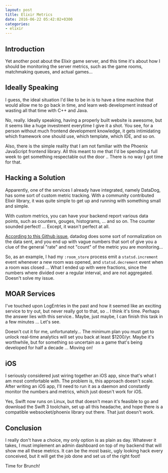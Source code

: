 ```yaml
---
layout: post
title: Elixir Metrics
date: 2016-06-22 05:42:02+0300
categories: 
- elixir
---
```


## Introduction

Yet another post about the Elixir game server, and this time it's about how I should be monitoring the server metrics, such as the game rooms, matchmaking queues, and actual games...

## Ideally Speaking

I guess, the ideal situation I'd like to be in is to have a time machine that would allow me to go back in time, and learn web development instead of wasting all that time with C++ and Java.

No, really. Ideally speaking, having a properly built website is awesome, but it seems like a huge investment everytime I give it a shot. You see, for a person without much frontend development knowledge, it gets intimidating which framework one should use, which template, which IDE, and so on.

Also, there is the simple reality that I am not familiar with the Phoenix JavaScript frontend library. All this meant to me that I'd be spending a full week to get something respectable out the door .. There is no way I got time for that.

## Hacking a Solution

Apparently, one of the services I already have integrated, namely DataDog, has some sort of custom metric tracking. With a community contributed Elixir library, it was quite simple to get up and running with something small and simple.

With custom metrics, you can have your backend report various data points, such as counters, gouges, histograms, ... and so on. The counter sounded perfect! ... Except, it wasn't perfect at all.

[According to this Github issue][datadog-github-issue], datadog does some sort of normalization on the data sent, and you end up with vague numbers that sort of give you a clue of the general "rate" and not "count" of the metric you are monitoring...

So, as an example, I had my `:room_store` process emit a `statsd.increment` event whenever a new room was opened, and `statsd.decrement` event when a room was closed ... What I ended up with were fractions, since the numbers where divided over a regular interval, and are not aggregated. Doesn't solve my issue.

## MOAR Services

I've touched upon LogEntries in the past and how it seemed like an exciting service to try out, but never really got to that, so .. I think it's time. Perhaps the answer lies with this service.. Maybe, just maybe, I can finish this task in a few minutes ... Let's see.

Doesn't cut it for me, unfortunately... The minimum plan you must get to unlock real-time analytics will set you back at least $1200/yr. Maybe it's worthwhile, but for something so uncertain as a game that's being developed for half a decade ... Moving on!

## iOS

I seriously considered just wiring together an iOS app, since that's what I am most comfortable with. The problem is, this approach doesn't scale. After writing an iOS app, I'll need to run it as a daemon and constantly monitor the numbers and metrics, which just doesn't work for iOS.

Yes, Swift now runs on Linux, but that doesn't mean it's feasible to go and download the Swift 3 toolchain, set up all this headache, and hope there is a compatible websocket/phoenix library out there. That just doesn't work.

## Conclusion

I really don't have a choice, my only option is as plain as day. Whatever it takes, I must implement an admin dashboard on top of my backend that will show me all these metrics. It can be the most basic, ugly looking hack every conceived, but it will get the job done and set us of the right foot!

Time for Brunch!

[datadog-github-issue]: https://github.com/DataDog/dd-agent/issues/659
